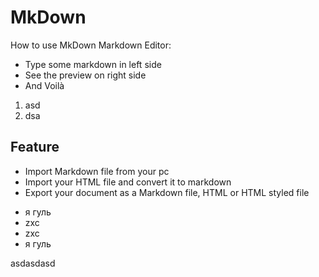 # MkDown

 How to use MkDown Markdown Editor:

- Type some markdown in left side
- See the preview on right side
- And Voilà

1) asd
2) dsa

## Feature
<!-- immutable start -->
- Import Markdown file from your pc 
- Import your HTML file and convert it to markdown
- Export your document as a Markdown file, HTML or HTML styled file
<!-- immutable end -->

- я гуль
- zxc
- zxc
- я гуль

asdasdasd